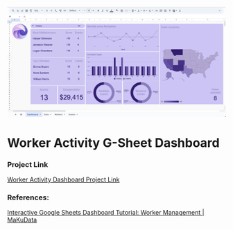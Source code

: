 ![alt text](https://github.com/Singularity-Coder/Code-Snippets-SQL/blob/main/g_sheets/worker_activity_dashboard/sc1.png)
# Worker Activity G-Sheet Dashboard 

### Project Link
[Worker Activity Dashboard Project Link](https://docs.google.com/spreadsheets/d/1-HLGfaq5HPvAhhyQK6f9mY-p_RM3nTYVuejWOZy9dS8/edit?gid=818580813#gid=818580813)

### References:
[Interactive Google Sheets Dashboard Tutorial: Worker Management | MaKuData](https://www.youtube.com/watch?v=z7AHPooLSiw&ab_channel=MaKuData)









